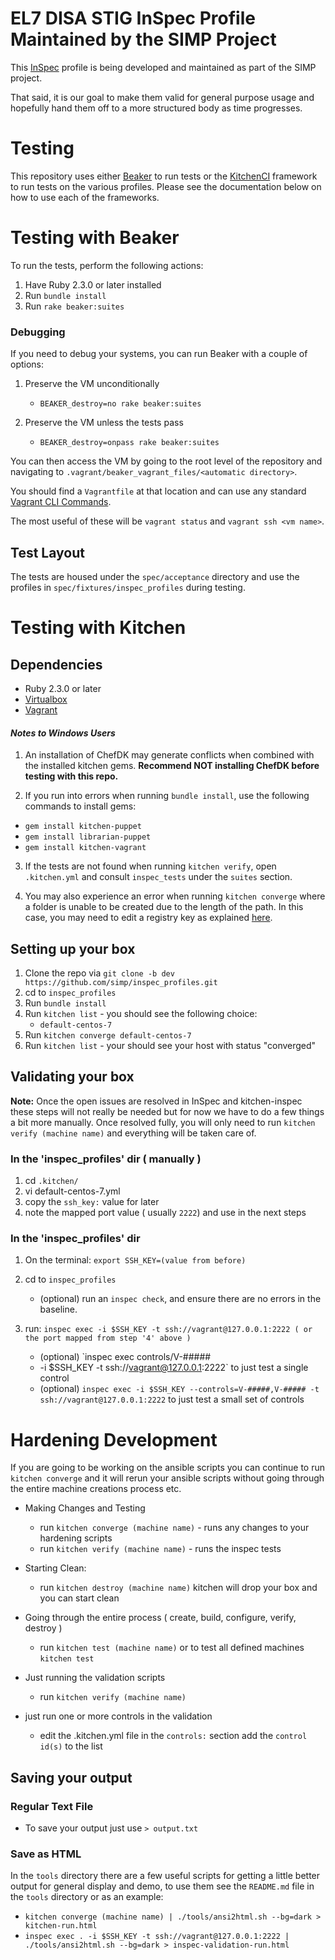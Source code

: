 # EL7 DISA STIG InSpec Profile Maintained by the SIMP Project

This [InSpec](https://github.com/chef/inspec) profile is being developed and
maintained as part of the SIMP project.

That said, it is our goal to make them valid for general purpose usage and
hopefully hand them off to a more structured body as time progresses.

# Testing

This repository uses either [Beaker](https://github.com/puppetlabs/beaker) to
run tests or the [KitchenCI](http://kitchen.ci) framework to run tests on the
various profiles. Please see the documentation below on how to use each of the
frameworks.

# Testing with Beaker

To run the tests, perform the following actions:

1. Have Ruby 2.3.0 or later installed
2. Run ``bundle install``
3. Run ``rake beaker:suites``

### Debugging

If you need to debug your systems, you can run Beaker with a couple of options:

1. Preserve the VM unconditionally
   * ``BEAKER_destroy=no rake beaker:suites``

2. Preserve the VM unless the tests pass
   * ``BEAKER_destroy=onpass rake beaker:suites``

You can then access the VM by going to the root level of the repository and
navigating to `.vagrant/beaker_vagrant_files/<automatic directory>`.

You should find a `Vagrantfile` at that location and can use any standard
[Vagrant CLI Commands](https://www.vagrantup.com/docs/cli/).

The most useful of these will be ``vagrant status`` and ``vagrant ssh <vm name>``.

## Test Layout

The tests are housed under the ``spec/acceptance`` directory and use the
profiles in ``spec/fixtures/inspec_profiles`` during testing.

# Testing with Kitchen

## Dependencies

* Ruby 2.3.0 or later
* [Virtualbox](https://www.virtualbox.org)
* [Vagrant](https://www.vagrantup.com)

#### _Notes to Windows Users_

1. An installation of ChefDK may generate conflicts when combined with the
   installed kitchen gems. **Recommend NOT installing ChefDK before testing
   with this repo.**

2. If you run into errors when running ``bundle install``, use the following
   commands to install gems:
  * ``gem install kitchen-puppet``
  * ``gem install librarian-puppet``
  * ``gem install kitchen-vagrant``

3. If the tests are not found when running ``kitchen verify``, open
   ``.kitchen.yml`` and consult ``inspec_tests`` under the ``suites`` section.

4. You may also experience an error when running ``kitchen converge`` where a
   folder is unable to be created due to the length of the path. In this case,
   you may need to edit a registry key as explained
   [here](https://www.howtogeek.com/266621/how-to-make-windows-10-accept-file-paths-over-260-characters/).

## Setting up your box

1. Clone the repo via `git clone -b dev https://github.com/simp/inspec_profiles.git`
2. cd to `inspec_profiles`
3. Run ``bundle install``
4. Run `kitchen list` - you should see the following choice:
   * `default-centos-7`
5. Run `kitchen converge default-centos-7`
6. Run `kitchen list` - your should see your host with status "converged"

## Validating your box

**Note:** Once the open issues are resolved in InSpec and kitchen-inspec these
steps will not really be needed but for now we have to do a few things a bit
more manually. Once resolved fully, you will only need to run `kitchen verify
(machine name)` and everything will be taken care of.

### In the 'inspec_profiles' dir ( manually )

1. cd `.kitchen/`
2. vi default-centos-7.yml
3. copy the `ssh_key:` value for later
4. note the mapped port value ( usually `2222`) and use in the next steps

### In the 'inspec_profiles' dir

1. On the terminal: `export SSH_KEY=(value from before)`
2. cd to `inspec_profiles`
   * (optional) run an `inspec check`, and
   ensure there are no errors in the baseline.

3. run: `inspec exec -i $SSH_KEY -t
   ssh://vagrant@127.0.0.1:2222 ( or the port mapped from step '4' above )`
   * (optional) `inspec exec controls/V-#####
   * -i $SSH_KEY -t
   ssh://vagrant@127.0.0.1:2222` to just test a single control
   * (optional) `inspec exec -i $SSH_KEY
   --controls=V-#####,V-##### -t ssh://vagrant@127.0.0.1:2222` to just test a
   small set of controls

# Hardening Development

If you are going to be working on the ansible scripts you can continue to run
`kitchen converge` and it will rerun your ansible scripts without going through
the entire machine creations process etc.

  * Making Changes and Testing
    - run `kitchen converge (machine name)` - runs any changes to your hardening scripts
    - run `kitchen verify (machine name)` - runs the inspec tests

  * Starting Clean:
    - run `kitchen destroy (machine name)` kitchen will drop your box and you can start clean
  * Going through the entire process ( create, build, configure, verify, destroy )
    - run `kitchen test (machine name)` or to test all defined machines `kitchen test`
  * Just running the validation scripts
    - run `kitchen verify (machine name)`
  * just run one or more controls in the validation
    - edit the .kitchen.yml file in the `controls:` section add the `control id(s)` to the list

## Saving your output

### Regular Text File
  * To save your output just use `> output.txt`

### Save as HTML

In the `tools` directory there are a few useful scripts for getting a little
better output for general display and demo, to use them see the `README.md`
file in the `tools` directory or as an example:

  * `kitchen converge (machine name) | ./tools/ansi2html.sh --bg=dark > kitchen-run.html`
  * `inspec exec . -i $SSH_KEY -t ssh://vagrant@127.0.0.1:2222 | ./tools/ansi2html.sh --bg=dark > inspec-validation-run.html`

